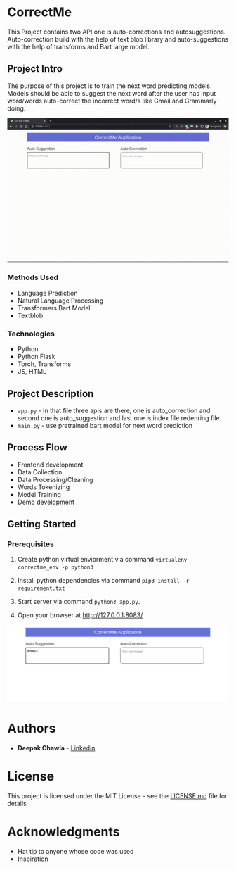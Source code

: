 # CorrectMe
This Project contains two API one is auto-corrections and autosuggestions. Auto-correction build with the help of text blob library and auto-suggestions with the help of transforms and Bart large model.

## Project Intro

The purpose of this project is to train the next word predicting models. Models should be able to suggest the next word after the user has input word/words auto-correct the incorrect word/s like Gmail and Grammarly doing.

![CorrectMe](correctme.gif)

### Methods Used
* Language Prediction
* Natural Language Processing
* Transformers Bart Model
* Textblob

### Technologies
* Python
* Python Flask
* Torch, Transforms
* JS, HTML

## Project Description
* `app.py` - In that file three apis are there, one is auto_correction and second one is auto_suggestion and last one is index file redenring file. 
* `main.py` - use pretrained bart model for next word prediction

## Process Flow
- Frontend development
- Data Collection
- Data Processing/Cleaning
- Words Tokenizing
- Model Training
- Demo development

## Getting Started

### Prerequisites
1. Create python virtual enviorment via command
`virtualenv correctme_env -p python3`

2. Install python dependencies via command
`pip3 install -r requirement.txt`

3. Start server via command `python3 app.py`.

4. Open your browser at http://127.0.0.1:8083/

[![Watch the video](screen_shot_app.png)](https://youtu.be/h4oqBxVlcxA)


# Authors

* **Deepak Chawla** - [Linkedin](https://www.linkedin.com/in/deepakchawla1307/)

# License

This project is licensed under the MIT License - see the [LICENSE.md](LICENSE.md) file for details

# Acknowledgments

* Hat tip to anyone whose code was used
* Inspiration